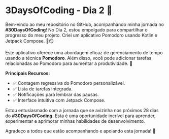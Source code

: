 # 3DaysOfCoding - Dia 2 🚀

Bem-vindo ao meu repositório no GitHub, acompanhando minha jornada no **#30DaysOfCoding**! No Dia 2, estou empolgado para compartilhar o progresso do meu projeto. Criei um aplicativo Pomodoro usando Kotlin e Jetpack Compose. 🍅⏲️

Este aplicativo oferece uma abordagem eficaz de gerenciamento de tempo usando a técnica **Pomodoro**. Além disso, você pode adicionar tarefas relacionadas ao Pomodoro para aumentar a produtividade. 💪

**Principais Recursos:**
- ✅ Contagem regressiva do Pomodoro personalizável.
- ✅ Lista de tarefas integrada.
- ✅ Notificações para lembrar das pausas.
- ✅ Interface intuitiva com Jetpack Compose.

Estou entusiasmado com a jornada que se avizinha nos próximos 28 dias do **#30DaysOfCoding**. Esta é uma oportunidade incrível para aprender, experimentar e aprimorar minhas habilidades de desenvolvimento.

Agradeço a todos que estão acompanhando e apoiando esta jornada! 🙌
